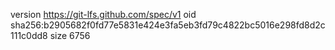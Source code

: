 version https://git-lfs.github.com/spec/v1
oid sha256:b2905682f0fd77e5831e424e3fa5eb3fd79c4822bc5016e298fd8d2c111c0dd8
size 6756
